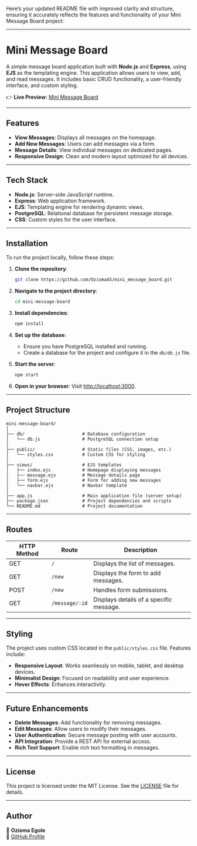 Here’s your updated README file with improved clarity and structure, ensuring it accurately reflects the features and functionality of your Mini Message Board project:

---

# Mini Message Board

A simple message board application built with **Node.js** and **Express**, using **EJS** as the templating engine. This application allows users to view, add, and read messages. It includes basic CRUD functionality, a user-friendly interface, and custom styling.

👉 **Live Preview:** [Mini Message Board](https://mini-message-board-24gd.onrender.com/)

---

## Features

- **View Messages**: Displays all messages on the homepage.
- **Add New Messages**: Users can add messages via a form.
- **Message Details**: View individual messages on dedicated pages.
- **Responsive Design**: Clean and modern layout optimized for all devices.

---

## Tech Stack

- **Node.js**: Server-side JavaScript runtime.
- **Express**: Web application framework.
- **EJS**: Templating engine for rendering dynamic views.
- **PostgreSQL**: Relational database for persistent message storage.
- **CSS**: Custom styles for the user interface.

---

## Installation

To run the project locally, follow these steps:

1. **Clone the repository**:

   ```bash
   git clone https://github.com/Ozioma45/mini_message_board.git
   ```

2. **Navigate to the project directory**:

   ```bash
   cd mini-message-board
   ```

3. **Install dependencies**:

   ```bash
   npm install
   ```

4. **Set up the database**:

   - Ensure you have PostgreSQL installed and running.
   - Create a database for the project and configure it in the `db/db.js` file.

5. **Start the server**:

   ```bash
   npm start
   ```

6. **Open in your browser**:
   Visit [http://localhost:3000](http://localhost:3000).

---

## Project Structure

```
mini-message-board/
│
├── db/                      # Database configuration
│   └── db.js                # PostgreSQL connection setup
│
├── public/                  # Static files (CSS, images, etc.)
│   └── styles.css           # Custom CSS for styling
│
├── views/                   # EJS templates
│   ├── index.ejs            # Homepage displaying messages
│   ├── message.ejs          # Message details page
│   ├── form.ejs             # Form for adding new messages
│   └── navbar.ejs           # Navbar template
│
├── app.js                   # Main application file (server setup)
├── package.json             # Project dependencies and scripts
└── README.md                # Project documentation
```

---

## Routes

| HTTP Method | Route          | Description                             |
| ----------- | -------------- | --------------------------------------- |
| GET         | `/`            | Displays the list of messages.          |
| GET         | `/new`         | Displays the form to add messages.      |
| POST        | `/new`         | Handles form submissions.               |
| GET         | `/message/:id` | Displays details of a specific message. |

---

## Styling

The project uses custom CSS located in the `public/styles.css` file. Features include:

- **Responsive Layout**: Works seamlessly on mobile, tablet, and desktop devices.
- **Minimalist Design**: Focused on readability and user experience.
- **Hover Effects**: Enhances interactivity.

---

## Future Enhancements

- **Delete Messages**: Add functionality for removing messages.
- **Edit Messages**: Allow users to modify their messages.
- **User Authentication**: Secure message posting with user accounts.
- **API Integration**: Provide a REST API for external access.
- **Rich Text Support**: Enable rich text formatting in messages.

---

## License

This project is licensed under the MIT License. See the [LICENSE](LICENSE) file for details.

---

## Author

👤 **Ozioma Egole**  
🔗 [GitHub Profile](https://github.com/ozioma45)
